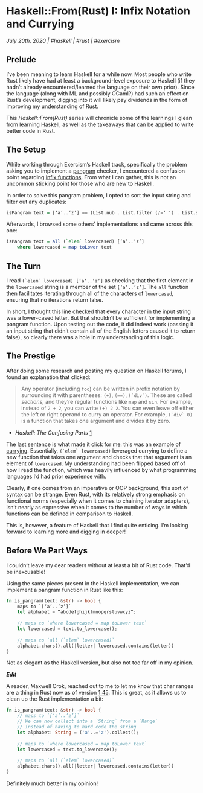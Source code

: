 # Haskell::From(Rust) I: Infix Notation and Currying
_July 20th, 2020 | #haskell | #rust | #exercism_

## Prelude

I’ve been meaning to learn Haskell for a while now. Most people who write Rust likely have had at least a background-level exposure to Haskell (if they hadn’t already encountered/learned the language on their own prior). Since the language (along with ML and possibly OCaml?) had such an effect on Rust’s development, digging into it will likely pay dividends in the form of improving my understanding of Rust. 

This _Haskell::From(Rust)_ series will chronicle some of the learnings I glean from learning Haskell, as well as the takeaways that can be applied to write better code in Rust. 

## The Setup

While working through Exercism’s Haskell track, specifically the problem asking you to implement a [pangram](https://en.wikipedia.org/wiki/Pangram) checker, I encountered a confusion point regarding [infix functions](https://wuciawe.github.io/functional%20programming/haskell/2016/07/03/infix-functions-in-haskell.html). From what I can gather, this is not an uncommon sticking point for those who are new to Haskell.

In order to solve this pangram problem, I opted to sort the input string and filter out any duplicates: 

```haskell
isPangram text = [‘a’..’z’] == (List.nub . List.filter (/=‘ ‘) . List.sort $ text)
```

Afterwards, I browsed some others’ implementations and came across this one:

```haskell
isPangram text = all (`elem` lowercased) [‘a’..’z’]
    where lowercased = map toLower text
```

## The Turn

I read ``(`elem` lowercased) [‘a’..’z’]`` as checking that the first element in the `lowercased` string is a member of the set `[‘a’..’z’]`. The `all` function then facilitates iterating through all of the characters of `lowercased`, ensuring that no iterations return false. 

In short, I thought this line checked that every character in the input string was a lower-cased letter. But that shouldn’t be sufficient for implementing a pangram function. Upon testing out the code, it did indeed work (passing it an input string that didn’t contain all of the English letters caused it to return false), so clearly there was a hole in my understanding of this logic. 

## The Prestige

After doing some research and posting my question on Haskell forums, I found an explanation that clicked:

> Any operator (including `foo`) can be written in prefix notation by surrounding it with parentheses: `(+)`, `(==)`, ``(`div`)``. These are called _sections_, and they’re regular functions like `map` and `sin`. For example, instead of `2 + 2`, you can write `(+) 2 2`. You can even leave off either the left or right operand to curry an operator. For example, ``(`div` 0)`` is a function that takes one argument and divides it by zero.

- _Haskell: The Confusing Parts_ [1](http://echo.rsmw.net/n00bfaq.html)

The last sentence is what made it click for me: this was an example of [currying](https://en.wikipedia.org/wiki/Currying). Essentially, ``(`elem` lowercased)`` leveraged currying to define a new function that takes one argument and checks that that argument is an element of `lowercased`. My understanding had been flipped based off of how I read the function, which was heavily influenced by what programming languages I’d had prior experience with. 

Clearly, if one comes from an imperative or OOP background, this sort of syntax can be strange. Even Rust, with its relatively strong emphasis on functional norms (especially when it comes to chaining iterator adapters), isn’t nearly as expressive when it comes to the number of ways in which functions can be defined in comparison to Haskell. 

This is, however, a feature of Haskell that I find quite enticing. I’m looking forward to learning more and digging in deeper! 

## Before We Part Ways

I couldn’t leave my dear readers without at least a bit of Rust code. That’d be inexcusable! 

Using the same pieces present in the Haskell implementation, we can implement a pangram function in Rust like this:

```rust
fn is_pangram(text: &str) -> bool {
    maps to `[‘a’..’z’]`
    let alphabet = “abcdefghijklmnopqrstuvwxyz”;
    
    // maps to `where lowercased = map toLower text`
    let lowercased = text.to_lowercase();
    
    // maps to `all (`elem` lowercased)`
    alphabet.chars().all(|letter| lowercased.contains(letter))
}
```

Not as elegant as the Haskell version, but also not too far off in my opinion. 

**_Edit_**

A reader, Maxwell Orok, reached out to me to let me know that char ranges are a thing in Rust now as of version [1.45](https://blog.rust-lang.org/2020/07/16/Rust-1.45.0.html). This is great, as it allows us to clean up the Rust implementation a bit:

```rust
fn is_pangram(text: &str) -> bool {
    // maps to `[‘a’..’z’]`
    // We can now collect into a `String` from a `Range`
    // instead of having to hard code the string
    let alphabet: String = ('a'..='z').collect();
    
    // maps to `where lowercased = map toLower text`
    let lowercased = text.to_lowercase();
    
    // maps to `all (`elem` lowercased)`
    alphabet.chars().all(|letter| lowercased.contains(letter))
}
```

Definitely much better in my opinion!
